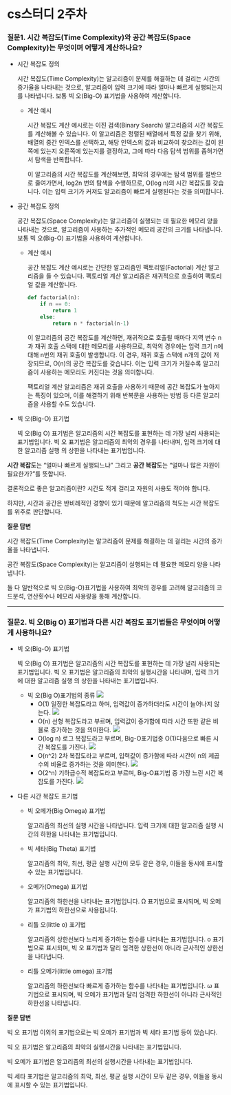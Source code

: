 # cs스터디 2주차

### 질문1. 시간 복잡도(Time Complexity)와 공간 복잡도(Space Complexity)는 무엇이며 어떻게 계산하나요?

- 시간 복잡도 정의
    
    시간 복잡도(Time Complexity)는 알고리즘이 문제를 해결하는 데 걸리는 시간의 증가율을 나타내는 것으로, 알고리즘이 입력 크기에 따라 얼마나 빠르게 실행되는지를 나타냅니다. 보통 빅 오(Big-O) 표기법을 사용하여 계산합니다.
    
    - 계산 예시
        
        시간 복잡도 계산 예시로는 이진 검색(Binary Search) 알고리즘의 시간 복잡도를 계산해볼 수 있습니다. 이 알고리즘은 정렬된 배열에서 특정 값을 찾기 위해, 배열의 중간 인덱스를 선택하고, 해당 인덱스의 값과 비교하여 찾으려는 값이 왼쪽에 있는지 오른쪽에 있는지를 결정하고, 그에 따라 다음 탐색 범위를 좁혀가면서 탐색을 반복합니다.
        
        이 알고리즘의 시간 복잡도를 계산해보면, 최악의 경우에는 탐색 범위를 절반으로 줄여가면서, log2n 번의 탐색을 수행하므로, O(log n)의 시간 복잡도를 갖습니다. 이는 입력 크기가 커져도 알고리즘이 빠르게 실행된다는 것을 의미합니다.
        
- 공간 복잡도 정의
    
    공간 복잡도(Space Complexity)는 알고리즘이 실행되는 데 필요한 메모리 양을 나타내는 것으로, 알고리즘이 사용하는 추가적인 메모리 공간의 크기를 나타냅니다. 보통 빅 오(Big-O) 표기법을 사용하여 계산합니다.
    
    - 계산 예시
        
        공간 복잡도 계산 예시로는 간단한 알고리즘인 팩토리얼(Factorial) 계산 알고리즘을 들 수 있습니다. 팩토리얼 계산 알고리즘은 재귀적으로 호출하여 팩토리얼 값을 계산합니다.
        
        ```python
        def factorial(n):
            if n == 0:
                return 1
            else:
                return n * factorial(n-1)
        ```
        
        이 알고리즘의 공간 복잡도를 계산하면, 재귀적으로 호출될 때마다 지역 변수 n과 재귀 호출 스택에 대한 메모리를 사용하므로, 최악의 경우에는 입력 크기 n에 대해 n번의 재귀 호출이 발생합니다. 이 경우, 재귀 호출 스택에 n개의 값이 저장되므로, O(n)의 공간 복잡도를 갖습니다. 이는 입력 크기가 커질수록 알고리즘이 사용하는 메모리도 커진다는 것을 의미합니다.
        
        팩토리얼 계산 알고리즘은 재귀 호출을 사용하기 때문에 공간 복잡도가 높아지는 특징이 있으며, 이를 해결하기 위해 반복문을 사용하는 방법 등 다른 알고리즘을 사용할 수도 있습니다.
        
- 빅 오(Big-O) 표기법
    
    빅 오(Big O) 표기법은 알고리즘의 시간 복잡도를 표현하는 데 가장 널리 사용되는 표기법입니다. 빅 오 표기법은 알고리즘의 최악의 경우를 나타내며, 입력 크기에 대한 알고리즘 실행 의 상한을 나타내는 표기법입니다.
    

**시간 복잡도**는 “얼마나 빠르게 실행되느냐” 그리고 **공간 복잡도**는 “얼마나 많은 자원이 필요한가?”를 뜻합니다. 

결론적으로 좋은 알고리즘이란? 시간도 적게 걸리고 자원의 사용도 적어야 합니다.

하지만, 시간과 공간은 반비례적인 경향이 있기 때문에 알고리즘의 척도는 시간 복잡도를 위주로 판단합니다.

**질문 답변**

시간 복잡도(Time Complexity)는 알고리즘이 문제를 해결하는 데 걸리는 시간의 증가율을 나타냅니다. 

공간 복잡도(Space Complexity)는 알고리즘이 실행되는 데 필요한 메모리 양을 나타냅니다.

둘 다 일반적으로 빅 오(Big-O)표기법을 사용하여 최악의 경우를 고려해 알고리즘의 코드분석, 연산횟수나 메모리 사용량을 통해 계산합니다.

---

### 질문2. 빅 오(Big O) 표기법과 다른 시간 복잡도 표기법들은 무엇이며 어떻게 사용하나요?

- 빅 오(Big-O) 표기법
    
    빅 오(Big O) 표기법은 알고리즘의 시간 복잡도를 표현하는 데 가장 널리 사용되는 표기법입니다. 빅 오 표기법은 알고리즘의 최악의 실행시간을 나타내며, 입력 크기에 대한 알고리즘 실행 의 상한을 나타내는 표기법입니다.
    
    - 빅 오(Big O)표기법의 종류
        <img src="img/chart.png"> 
        - O(1)
            일정한 복잡도라고 하며, 입력값이 증가하더라도 시간이 늘어나지 않는다.
            <img src="img/O(1).png"> 
        - O(n)
            선형 복잡도라고 부르며, 입력값이 증가함에 따라 시간 또한 같은 비율로 증가하는 것을 의미한다.
            <img src="img/O(n).png"> 
        - O(log n)
            로그 복잡도라고 부르며, Big-O표기법중 O(1)다음으로 빠른 시간 복잡도를 가진다.
            <img src="img/O(logn).png"> 
        - O(n^2)
            2차 복잡도라고 부르며, 입력값이 증가함에 따라 시간이 n의 제곱수의 비율로 증가하는 것을 의미한다.
            <img src="img/O(n^2).png"> 
        - O(2^n)
            기하급수적 복잡도라고 부르며, Big-O표기법 중 가장 느린 시간 복잡도를 가진다.
            <img src="img/O(2^n).png"> 
- 다른 시간 복잡도 표기법
    - 빅 오메가(Big Omega) 표기법
        
        알고리즘의 최선의 실행 시간을 나타냅니다. 입력 크기에 대한 알고리즘 실행 시간의 하한을 나타내는 표기법입니다.
        
    - 빅 세타(Big Theta) 표기법
        
        알고리즘의 최악, 최선, 평균 실행 시간이 모두 같은 경우, 이들을 동시에 표시할 수 있는 표기법입니다.
        
    - 오메가(Omega) 표기법
        
        알고리즘의 하한선을 나타내는 표기법입니다. Ω 표기법으로 표시되며, 빅 오메가 표기법의 하한선으로 사용됩니다.
        
    - 리틀 오(little o) 표기법
        
        알고리즘의 상한선보다 느리게 증가하는 함수를 나타내는 표기법입니다. o 표기법으로 표시되며, 빅 오 표기법과 달리 엄격한 상한선이 아니라 근사적인 상한선을 나타냅니다.
        
    - 리틀 오메가(little omega) 표기법
        
        알고리즘의 하한선보다 빠르게 증가하는 함수를 나타내는 표기법입니다. ω 표기법으로 표시되며, 빅 오메가 표기법과 달리 엄격한 하한선이 아니라 근사적인 하한선을 나타냅니다.
        

**질문 답변**

빅 오 표기법 이외의 표기법으로는 빅 오메가 표기법과 빅 세타 표기법 등이 있습니다.

빅 오 표기법은 알고리즘의 최악의 실행시간을 나타내는 표기법입니다.

빅 오메가 표기법은 알고리즘의 최선의 실행시간을 나타내는 표기법입니다.

빅 세타 표기법은 알고리즘의 최악, 최선, 평균 실행 시간이 모두 같은 경우, 이들을 동시에 표시할 수 있는 표기법입니다.

